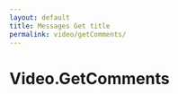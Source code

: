 ```yaml
---
layout: default
title: Messages Get title
permalink: video/getComments/
---
```

# Video.GetComments
